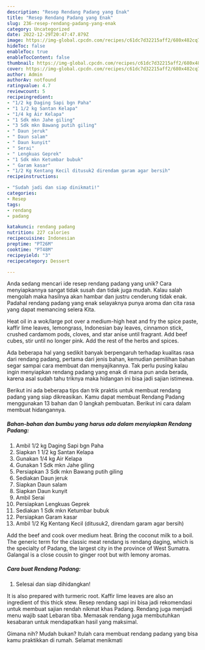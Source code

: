 ```yaml
---
description: "Resep Rendang Padang yang Enak"
title: "Resep Rendang Padang yang Enak"
slug: 236-resep-rendang-padang-yang-enak
category: Uncategorized
date: 2022-12-29T20:47:47.879Z
image: https://img-global.cpcdn.com/recipes/c61dc7d32215aff2/680x482cq70/rendang-padang-foto-resep-utama.jpg
hideToc: false
enableToc: true
enableTocContent: false
thumbnail: https://img-global.cpcdn.com/recipes/c61dc7d32215aff2/680x482cq70/rendang-padang-foto-resep-utama.jpg
cover: https://img-global.cpcdn.com/recipes/c61dc7d32215aff2/680x482cq70/rendang-padang-foto-resep-utama.jpg
author: Admin
authorAv: notfound
ratingvalue: 4.7
reviewcount: 5
recipeingredient:
- "1/2 kg Daging Sapi bgn Paha"
- "1 1/2 kg Santan Kelapa"
- "1/4 kg Air Kelapa"
- "1 Sdk mkn Jahe giling"
- "3 Sdk mkn Bawang putih giling"
- " Daun jeruk"
- " Daun salam"
- " Daun kunyit"
- " Serai"
- " Lengkuas Geprek"
- "1 Sdk mkn Ketumbar bubuk"
- " Garam kasar"
- "1/2 Kg Kentang Kecil ditusuk2 direndam garam agar bersih"
recipeinstructions:

- "Sudah jadi dan siap dinikmati!"
categories:
- Resep
tags:
- rendang
- padang

katakunci: rendang padang 
nutrition: 227 calories
recipecuisine: Indonesian
preptime: "PT26M"
cooktime: "PT48M"
recipeyield: "3"
recipecategory: Dessert

---
```





Anda sedang mencari ide resep rendang padang yang unik? Cara menyiapkannya sangat tidak susah dan tidak juga mudah. Kalau salah mengolah maka hasilnya akan hambar dan justru cenderung tidak enak. Padahal rendang padang yang enak selayaknya punya aroma dan cita rasa yang dapat memancing selera Kita.





Heat oil in a wok/large pot over a medium-high heat and fry the spice paste, kaffir lime leaves, lemongrass, Indonesian bay leaves, cinnamon stick, crushed cardamom pods, cloves, and star anise until fragrant. Add beef cubes, stir until no longer pink. Add the rest of the herbs and spices.

Ada beberapa hal yang sedikit banyak berpengaruh terhadap kualitas rasa dari rendang padang, pertama dari jenis bahan, kemudian pemilihan bahan segar sampai cara membuat dan menyajikannya. Tak perlu pusing kalau ingin menyiapkan rendang padang yang enak di mana pun anda berada, karena asal sudah tahu triknya maka hidangan ini bisa jadi sajian istimewa.






Berikut ini ada beberapa tips dan trik praktis untuk membuat rendang padang yang siap dikreasikan. Kamu dapat membuat Rendang Padang menggunakan 13 bahan dan 0 langkah pembuatan. Berikut ini cara dalam membuat hidangannya.

<!--inarticleads1-->

##### Bahan-bahan dan bumbu yang harus ada dalam menyiapkan Rendang Padang:

1. Ambil 1/2 kg Daging Sapi bgn Paha
1. Siapkan 1 1/2 kg Santan Kelapa
1. Gunakan 1/4 kg Air Kelapa
1. Gunakan 1 Sdk mkn Jahe giling
1. Persiapkan 3 Sdk mkn Bawang putih giling
1. Sediakan  Daun jeruk
1. Siapkan  Daun salam
1. Siapkan  Daun kunyit
1. Ambil  Serai
1. Persiapkan  Lengkuas Geprek
1. Sediakan 1 Sdk mkn Ketumbar bubuk
1. Persiapkan  Garam kasar
1. Ambil 1/2 Kg Kentang Kecil (ditusuk2, direndam garam agar bersih)


Add the beef and cook over medium heat. Bring the coconut milk to a boil. The generic term for the classic meat rendang is rendang daging, which is the specialty of Padang, the largest city in the province of West Sumatra. Galangal is a close cousin to ginger root but with lemony aromas. 

<!--inarticleads2-->

##### Cara buat Rendang Padang:


1. Selesai dan siap dihidangkan!

It is also prepared with turmeric root. Kaffir lime leaves are also an ingredient of this thick stew. Resep rendang sapi ini bisa jadi rekomendasi untuk membuat sajian rendah nikmat khas Padang. Rendang juga menjadi menu wajib saat Lebaran tiba. Memasak rendang juga membutuhkan kesabaran untuk mendapatkan hasil yang maksimal. 

Gimana nih? Mudah bukan? Itulah cara membuat rendang padang yang bisa kamu praktikkan di rumah. Selamat menikmati
